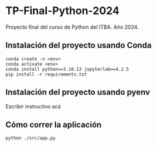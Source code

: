 # TP-Final-Python-2024

Proyecto final del curso de Python del ITBA. Año 2024.

## Instalación del proyecto usando Conda

```
conda create -n <env>  
conda activate <env>  
conda install python==3.10.13 jupyterlab==4.2.5 
pip install -r requirements.txt
```

## Instalación del proyecto usando pyenv

Escribir instructivo acá

## Cómo correr la aplicación

```
python ./src/app.py
```

